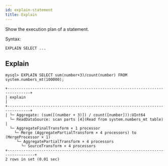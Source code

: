 ```yaml
---
id: explain-statement
title: Explain
---
```


Show the execution plan of a statement.

Syntax:

    EXPLAIN SELECT ... 


## Explain

    mysql> EXPLAIN SELECT sum(number+3)/count(number) FROM system.numbers_mt(100000);
   
    +--------------------------------------------------------------------------------+
    | explain                                                                        |
    +--------------------------------------------------------------------------------+
    | └─ Aggregate: (sum([(number + 3)]) / count([number])):UInt64
      └─ ReadDataSource: scan parts [4](Read from system.numbers_mt table)        
    | 
      └─ AggregateFinalTransform × 1 processor
        └─ Merge (AggregatePartialTransform × 4 processors) to (MergeProcessor × 1)
         └─ AggregatePartialTransform × 4 processors
           └─ SourceTransform × 4 processors                      
    +----------------------------------------------------------------------------------+
    2 rows in set (0.01 sec)
